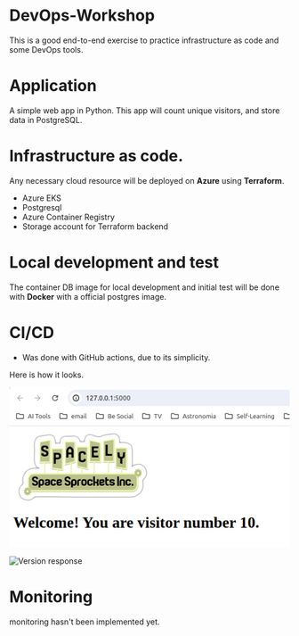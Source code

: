 # DevOps-Workshop
This is a good end-to-end exercise to practice infrastructure as code and some DevOps tools. 

# Application
A simple web app in Python. This app will count unique visitors, and store data in PostgreSQL.

# Infrastructure as code.
Any necessary cloud resource will be deployed on **Azure** using **Terraform**.
- Azure EKS
- Postgresql
- Azure Container Registry
- Storage account for Terraform backend

# Local development and test
The container DB image for local development and initial test will be done with **Docker** with a official postgres image.

# CI/CD
- Was done with GitHub actions, due to its simplicity.


Here is how it looks.

![App view](docs/Screenshot1.png)

![Version response](Screenshot2.png)


# Monitoring
 monitoring hasn't been implemented yet. 
